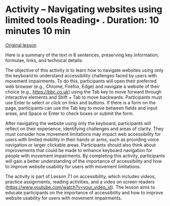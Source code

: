 # Activity – Navigating websites using limited tools Reading• . Duration: 10 minutes 10 min

[Original lesson](https://www.coursera.org/learn/uol-web-development/supplement/J06BZ/activity-navigating-websites-using-limited-tools)

Here is a summary of the text in 8 sentences, preserving key information, formulae, links, and technical details:

The objective of this activity is to learn how to navigate websites using only the keyboard to understand accessibility challenges faced by users with movement impairments. To do this, participants will open their preferred web browser (e.g., Chrome, Firefox, Edge) and navigate a website of their choice (e.g., https://bbc.co.uk) using the Tab key to move forward through interactive elements and Shift + Tab to move backwards. Participants must use Enter to select or click on links and buttons. If there is a form on the page, participants can use the Tab key to move between fields and input areas, and Space or Enter to check boxes or submit the form.

After navigating the website using only the keyboard, participants will reflect on their experience, identifying challenges and areas of clarity. They must consider how movement limitations may impact web accessibility for users with limited mobility in their hands or arms, such as providing voice navigation or larger clickable areas. Participants should also think about improvements that could be made to enhance keyboard navigation for people with movement impairments. By completing this activity, participants will gain a better understanding of the importance of accessibility and how to improve website usability for users with movement limitations.

The activity is part of Lesson 7.1 on accessibility, which includes videos, practice assignments, reading activities, and a video on screen readers (https://www.youtube.com/watch?v=your_video_id). The lesson aims to educate participants on the importance of accessibility and how to improve website usability for users with movement impairments.

